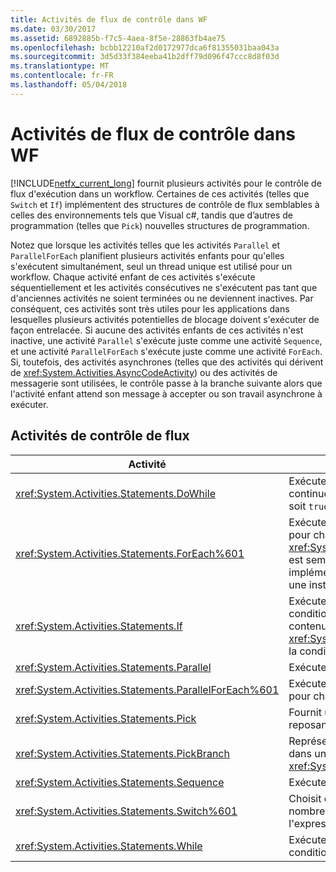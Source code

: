 ```yaml
---
title: Activités de flux de contrôle dans WF
ms.date: 03/30/2017
ms.assetid: 6892885b-f7c5-4aea-8f5e-28863fb4ae75
ms.openlocfilehash: bcbb12210af2d0172977dca6f81355031baa043a
ms.sourcegitcommit: 3d5d33f384eeba41b2dff79d096f47ccc8d8f03d
ms.translationtype: MT
ms.contentlocale: fr-FR
ms.lasthandoff: 05/04/2018
---
```

# <a name="control-flow-activities-in-wf"></a>Activités de flux de contrôle dans WF
[!INCLUDE[netfx_current_long](../../../includes/netfx-current-long-md.md)] fournit plusieurs activités pour le contrôle de flux d'exécution dans un workflow. Certaines de ces activités (telles que `Switch` et `If`) implémentent des structures de contrôle de flux semblables à celles des environnements tels que Visual c#, tandis que d’autres de programmation (telles que `Pick`) nouvelles structures de programmation.  
  
 Notez que lorsque les activités telles que les activités `Parallel` et `ParallelForEach` planifient plusieurs activités enfants pour qu'elles s'exécutent simultanément, seul un thread unique est utilisé pour un workflow. Chaque activité enfant de ces activités s'exécute séquentiellement et les activités consécutives ne s'exécutent pas tant que d'anciennes activités ne soient terminées ou ne deviennent inactives. Par conséquent, ces activités sont très utiles pour les applications dans lesquelles plusieurs activités potentielles de blocage doivent s'exécuter de façon entrelacée. Si aucune des activités enfants de ces activités n'est inactive, une activité `Parallel` s'exécute juste comme une activité `Sequence`, et une activité `ParallelForEach` s'exécute juste comme une activité `ForEach`. Si, toutefois, des activités asynchrones (telles que des activités qui dérivent de <xref:System.Activities.AsyncCodeActivity>) ou des activités de messagerie sont utilisées, le contrôle passe à la branche suivante alors que l'activité enfant attend son message à accepter ou son travail asynchrone à exécuter.  
  
## <a name="flow-control-activities"></a>Activités de contrôle de flux  
  
|Activité|Description|  
|--------------|-----------------|  
|<xref:System.Activities.Statements.DoWhile>|Exécute une fois les activités contenues et continue de le faire jusqu'à ce qu'une condition soit `true`.|  
|<xref:System.Activities.Statements.ForEach%601>|Exécute une instruction incorporée en séquence pour chaque élément d'une collection. <xref:System.Activities.Statements.ForEach%601> est semblable au mot clé `foreach`, mais est implémenté comme une activité et non comme une instruction de langage.|  
|<xref:System.Activities.Statements.If>|Exécute des activités contenues si une condition est `true`, et peut exécuter des activités contenues dans la propriété <xref:System.Activities.Statements.If.Else%2A> si la condition est `false`.|  
|<xref:System.Activities.Statements.Parallel>|Exécute des activités contenues en parallèle.|  
|<xref:System.Activities.Statements.ParallelForEach%601>|Exécute une instruction incorporée en parallèle pour chaque élément d'une collection.|  
|<xref:System.Activities.Statements.Pick>|Fournit une modélisation de flux de contrôle reposant sur des événements.|  
|<xref:System.Activities.Statements.PickBranch>|Représente un chemin d'exécution potentiel dans une activité <xref:System.Activities.Statements.Pick>.|  
|<xref:System.Activities.Statements.Sequence>|Exécute des activités contenues dans l'ordre.|  
|<xref:System.Activities.Statements.Switch%601>|Choisit de traiter une activité parmi un certain nombre d'activités, en fonction de la valeur de l'expression donnée.|  
|<xref:System.Activities.Statements.While>|Exécute des activités contenues tant qu'une condition est `true`.|
